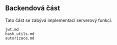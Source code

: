 
## Backendová část

Tato část se zabývá implementací serverový funkcí.

``` {.include}
jwt.md
hash_utils.md
autorizace.md
```

